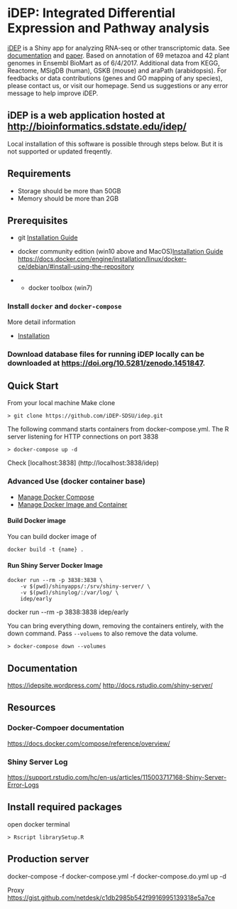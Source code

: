 # iDEP: Integrated Differential Expression and Pathway analysis


[iDEP](http://ge-lab.org/idep/) is a Shiny app for analyzing RNA-seq or other transcriptomic data. See [documentation](https://idepsite.wordpress.com/) and [paper](https://bmcbioinformatics.biomedcentral.com/articles/10.1186/s12859-018-2486-6). Based on annotation of 69 metazoa and 42 plant genomes in Ensembl BioMart as of 6/4/2017. Additional data from KEGG, Reactome, MSigDB (human), GSKB (mouse) and araPath (arabidopsis). For feedbacks or data contributions (genes and GO mapping of any species), please contact us, or visit our homepage. Send us suggestions or any error message to help improve iDEP.

## iDEP is a web application hosted at http://bioinformatics.sdstate.edu/idep/ 
Local installation of this software is possible through steps below. But it is not supported or updated freqently. 

## Requirements
+ Storage should be more than 50GB
+ Memory should be more than 2GB



## Prerequisites

+ git [Installation Guide](https://gist.github.com/derhuerst/1b15ff4652a867391f03)

+ docker community edition (win10 above and MacOS)[Installation Guide]()
https://docs.docker.com/engine/installation/linux/docker-ce/debian/#install-using-the-repository

+ + docker toolbox (win7)


### Install `docker` and `docker-compose`

More detail information

+ [Installation](https://github.com/iDEP-SDSU/idep/wiki/Install-Docker-and-Docker-Compose)

### Download database files for running iDEP locally can be downloaded at https://doi.org/10.5281/zenodo.1451847.
## Quick Start

From your local machine Make clone

```
> git clone https://github.com/iDEP-SDSU/idep.git
```

The following command starts containers from docker-compose.yml. The R server listening for HTTP connections on port 3838

```
> docker-compose up -d
```

Check [localhost:3838] (http://localhost:3838/idep)


### Advanced Use (docker container base)

+ [Manage Docker Compose]()
+ [Manage Docker Image and Container]()

#### Build Docker image

You can build docker image of

```
docker build -t {name} .
```

#### Run Shiny Server Docker Image

```
docker run --rm -p 3838:3838 \
    -v $(pwd)/shinyapps/:/srv/shiny-server/ \
    -v $(pwd)/shinylog/:/var/log/ \
    idep/early
```

docker run --rm -p 3838:3838 idep/early


You can bring everything down, removing the containers entirely, with the down command. Pass `--voluems` to also remove the data volume.

```
> docker-compose down --volumes
```


## Documentation
https://idepsite.wordpress.com/
http://docs.rstudio.com/shiny-server/


## Resources
### Docker-Compoer documentation
https://docs.docker.com/compose/reference/overview/

### Shiny Server Log
https://support.rstudio.com/hc/en-us/articles/115003717168-Shiny-Server-Error-Logs

## Install required packages

open docker terminal
```
> Rscript librarySetup.R
```

## Production server
docker-compose -f docker-compose.yml -f docker-compose.do.yml up -d


Proxy
https://gist.github.com/netdesk/c1db2985b542f9916995139318e5a7ce
